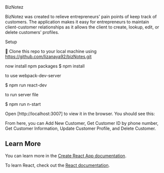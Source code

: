 BizNotez

BizNotez was created to relieve entrepreneurs' pain points of keep track of customers. The application makes it easy for entrepreneurs to maintain client-customer relationships as it allows the client to create, lookup, edit, or delete customers' profiles.

Setup

👯 Clone this repo to your local machine using https://github.com/lizanaya92/bizNotes.git

now install npm packages
\$ npm install

to use webpack-dev-server

\$ npm run react-dev

to run server file

\$ npm run n-start

Open [http://localhost:3007] to view it in the browser. You should see this:

From here, you can Add New Customer, Get Customer ID by phone number, Get Customer Information, Update Customer Profile, and Delete Customer.

## Learn More

You can learn more in the [Create React App documentation](https://facebook.github.io/create-react-app/docs/getting-started).

To learn React, check out the [React documentation](https://reactjs.org/).
